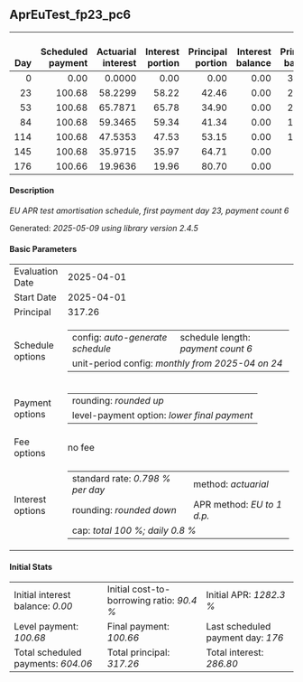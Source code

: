 <h2>AprEuTest_fp23_pc6</h2>
<table>
    <thead style="vertical-align: bottom;">
        <th style="text-align: right;">Day</th>
        <th style="text-align: right;">Scheduled payment</th>
        <th style="text-align: right;">Actuarial interest</th>
        <th style="text-align: right;">Interest portion</th>
        <th style="text-align: right;">Principal portion</th>
        <th style="text-align: right;">Interest balance</th>
        <th style="text-align: right;">Principal balance</th>
        <th style="text-align: right;">Total actuarial interest</th>
        <th style="text-align: right;">Total interest</th>
        <th style="text-align: right;">Total principal</th>
    </thead>
    <tr style="text-align: right;">
        <td class="ci00">0</td>
        <td class="ci01" style="white-space: nowrap;">0.00</td>
        <td class="ci02">0.0000</td>
        <td class="ci03">0.00</td>
        <td class="ci04">0.00</td>
        <td class="ci05">0.00</td>
        <td class="ci06">317.26</td>
        <td class="ci07">0.0000</td>
        <td class="ci08">0.00</td>
        <td class="ci09">0.00</td>
    </tr>
    <tr style="text-align: right;">
        <td class="ci00">23</td>
        <td class="ci01" style="white-space: nowrap;">100.68</td>
        <td class="ci02">58.2299</td>
        <td class="ci03">58.22</td>
        <td class="ci04">42.46</td>
        <td class="ci05">0.00</td>
        <td class="ci06">274.80</td>
        <td class="ci07">58.2299</td>
        <td class="ci08">58.22</td>
        <td class="ci09">42.46</td>
    </tr>
    <tr style="text-align: right;">
        <td class="ci00">53</td>
        <td class="ci01" style="white-space: nowrap;">100.68</td>
        <td class="ci02">65.7871</td>
        <td class="ci03">65.78</td>
        <td class="ci04">34.90</td>
        <td class="ci05">0.00</td>
        <td class="ci06">239.90</td>
        <td class="ci07">124.0170</td>
        <td class="ci08">124.00</td>
        <td class="ci09">77.36</td>
    </tr>
    <tr style="text-align: right;">
        <td class="ci00">84</td>
        <td class="ci01" style="white-space: nowrap;">100.68</td>
        <td class="ci02">59.3465</td>
        <td class="ci03">59.34</td>
        <td class="ci04">41.34</td>
        <td class="ci05">0.00</td>
        <td class="ci06">198.56</td>
        <td class="ci07">183.3635</td>
        <td class="ci08">183.34</td>
        <td class="ci09">118.70</td>
    </tr>
    <tr style="text-align: right;">
        <td class="ci00">114</td>
        <td class="ci01" style="white-space: nowrap;">100.68</td>
        <td class="ci02">47.5353</td>
        <td class="ci03">47.53</td>
        <td class="ci04">53.15</td>
        <td class="ci05">0.00</td>
        <td class="ci06">145.41</td>
        <td class="ci07">230.8987</td>
        <td class="ci08">230.87</td>
        <td class="ci09">171.85</td>
    </tr>
    <tr style="text-align: right;">
        <td class="ci00">145</td>
        <td class="ci01" style="white-space: nowrap;">100.68</td>
        <td class="ci02">35.9715</td>
        <td class="ci03">35.97</td>
        <td class="ci04">64.71</td>
        <td class="ci05">0.00</td>
        <td class="ci06">80.70</td>
        <td class="ci07">266.8703</td>
        <td class="ci08">266.84</td>
        <td class="ci09">236.56</td>
    </tr>
    <tr style="text-align: right;">
        <td class="ci00">176</td>
        <td class="ci01" style="white-space: nowrap;">100.66</td>
        <td class="ci02">19.9636</td>
        <td class="ci03">19.96</td>
        <td class="ci04">80.70</td>
        <td class="ci05">0.00</td>
        <td class="ci06">0.00</td>
        <td class="ci07">286.8338</td>
        <td class="ci08">286.80</td>
        <td class="ci09">317.26</td>
    </tr>
</table>
<h4>Description</h4>
<p><i>EU APR test amortisation schedule, first payment day 23, payment count 6</i></p>
<p>Generated: <i>2025-05-09 using library version 2.4.5</i></p>
<h4>Basic Parameters</h4>
<table>
    <tr>
        <td>Evaluation Date</td>
        <td>2025-04-01</td>
    </tr>
    <tr>
        <td>Start Date</td>
        <td>2025-04-01</td>
    </tr>
    <tr>
        <td>Principal</td>
        <td>317.26</td>
    </tr>
    <tr>
        <td>Schedule options</td>
        <td>
            <table>
                <tr>
                    <td>config: <i>auto-generate schedule</i></td>
                    <td>schedule length: <i><i>payment count</i> 6</i></td>
                </tr>
                <tr>
                    <td colspan="2" style="white-space: nowrap;">unit-period config: <i>monthly from 2025-04 on 24</i></td>
                </tr>
            </table>
        </td>
    </tr>
    <tr>
        <td>Payment options</td>
        <td>
            <table>
                <tr>
                    <td>rounding: <i>rounded up</i></td>
                </tr>
                <tr>
                    <td>level-payment option: <i>lower&nbsp;final&nbsp;payment</i></td>
                </tr>
            </table>
        </td>
    </tr>
    <tr>
        <td>Fee options</td>
        <td>no fee
        </td>
    </tr>
    <tr>
        <td>Interest options</td>
        <td>
            <table>
                <tr>
                    <td>standard rate: <i>0.798 % per day</i></td>
                    <td>method: <i>actuarial</i></td>
                </tr>
                <tr>
                    <td>rounding: <i>rounded down</i></td>
                    <td>APR method: <i>EU to 1 d.p.</i></td>
                </tr>
                <tr>
                    <td colspan="2">cap: <i>total 100 %; daily 0.8 %</td>
                </tr>
            </table>
        </td>
    </tr>
</table>
<h4>Initial Stats</h4>
<table>
    <tr>
        <td>Initial interest balance: <i>0.00</i></td>
        <td>Initial cost-to-borrowing ratio: <i>90.4 %</i></td>
        <td>Initial APR: <i>1282.3 %</i></td>
    </tr>
    <tr>
        <td>Level payment: <i>100.68</i></td>
        <td>Final payment: <i>100.66</i></td>
        <td>Last scheduled payment day: <i>176</i></td>
    </tr>
    <tr>
        <td>Total scheduled payments: <i>604.06</i></td>
        <td>Total principal: <i>317.26</i></td>
        <td>Total interest: <i>286.80</i></td>
    </tr>
</table>